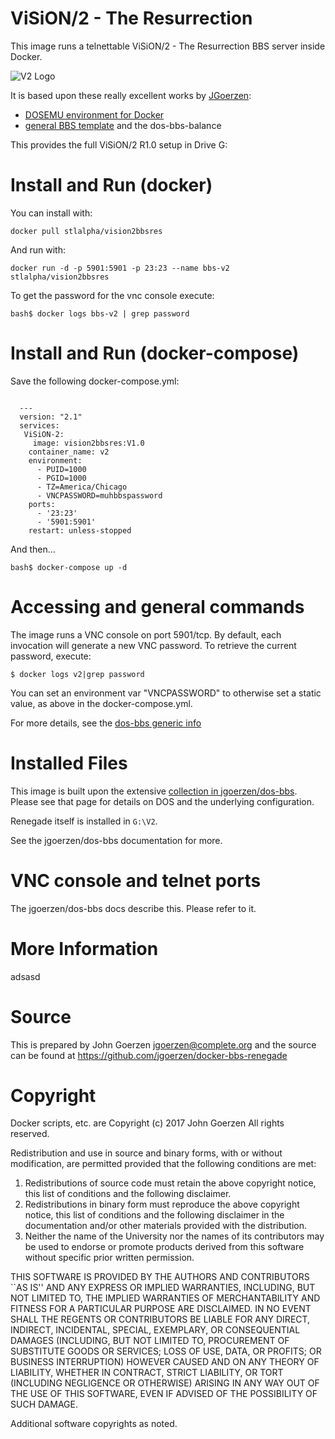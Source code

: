 # ViSiON/2 - The Resurrection

This image runs a telnettable ViSiON/2 - The Resurrection BBS server inside Docker.

![V2 Logo](https://github.com/stlalpha/vision-2-bbs/blob/main/IMAGES/welcome.png?raw=true)

It is based upon these really excellent works by [JGoerzen](https://github.com/jgoerzen):

 - [DOSEMU environment for Docker](https://github.com/jgoerzen/docker-dosemu)
 - [general BBS template](https://github.com/jgoerzen/docker-dos-bbs) and the dos-bbs-balance
 

This provides the full ViSiON/2 R1.0 setup in Drive G:

# Install and Run (docker)

You can install with:

    docker pull stlalpha/vision2bbsres

And run with:

    docker run -d -p 5901:5901 -p 23:23 --name bbs-v2 stlalpha/vision2bbsres

To get the password for the vnc console execute:

```
bash$ docker logs bbs-v2 | grep password
```

# Install and Run (docker-compose)

Save the following docker-compose.yml:
```

  ---
  version: "2.1"
  services:
   ViSiON-2:
     image: vision2bbsres:V1.0
    container_name: v2
    environment:
      - PUID=1000
      - PGID=1000
      - TZ=America/Chicago
      - VNCPASSWORD=muhbbspassword
    ports:
      - '23:23'
      - '5901:5901'
    restart: unless-stopped
```
And then...
```
bash$ docker-compose up -d
```

# Accessing and general commands

The image runs a VNC console on port 5901/tcp.  By default, each invocation will generate a new VNC password.  To retrieve the current password, execute:

```
$ docker logs v2|grep password
```

You can set an environment var "VNCPASSWORD" to otherwise set a static value, as above in the docker-compose.yml.

For more details, see the [dos-bbs generic info](https://github.com/jgoerzen/docker-dos-bbs)

# Installed Files

This image is built upon the extensive [collection in jgoerzen/dos-bbs](https://github.com/jgoerzen/docker-dos-bbs).
Please see that page for details on DOS and the underlying configuration.

Renegade itself is installed in `G:\V2`.

See the jgoerzen/dos-bbs documentation for more.

# VNC console and telnet ports

The jgoerzen/dos-bbs docs describe this.  Please refer to it.


# More Information

 adsasd 
 
# Source

This is prepared by John Goerzen <jgoerzen@complete.org> and the source
can be found at https://github.com/jgoerzen/docker-bbs-renegade


# Copyright

Docker scripts, etc. are
Copyright (c) 2017 John Goerzen 
All rights reserved.

Redistribution and use in source and binary forms, with or without
modification, are permitted provided that the following conditions
are met:
1. Redistributions of source code must retain the above copyright
   notice, this list of conditions and the following disclaimer.
2. Redistributions in binary form must reproduce the above copyright
   notice, this list of conditions and the following disclaimer in the
   documentation and/or other materials provided with the distribution.
3. Neither the name of the University nor the names of its contributors
   may be used to endorse or promote products derived from this software
   without specific prior written permission.

THIS SOFTWARE IS PROVIDED BY THE AUTHORS AND CONTRIBUTORS ``AS IS'' AND
ANY EXPRESS OR IMPLIED WARRANTIES, INCLUDING, BUT NOT LIMITED TO, THE
IMPLIED WARRANTIES OF MERCHANTABILITY AND FITNESS FOR A PARTICULAR PURPOSE
ARE DISCLAIMED.  IN NO EVENT SHALL THE REGENTS OR CONTRIBUTORS BE LIABLE
FOR ANY DIRECT, INDIRECT, INCIDENTAL, SPECIAL, EXEMPLARY, OR CONSEQUENTIAL
DAMAGES (INCLUDING, BUT NOT LIMITED TO, PROCUREMENT OF SUBSTITUTE GOODS
OR SERVICES; LOSS OF USE, DATA, OR PROFITS; OR BUSINESS INTERRUPTION)
HOWEVER CAUSED AND ON ANY THEORY OF LIABILITY, WHETHER IN CONTRACT, STRICT
LIABILITY, OR TORT (INCLUDING NEGLIGENCE OR OTHERWISE) ARISING IN ANY WAY
OUT OF THE USE OF THIS SOFTWARE, EVEN IF ADVISED OF THE POSSIBILITY OF
SUCH DAMAGE.

Additional software copyrights as noted.


